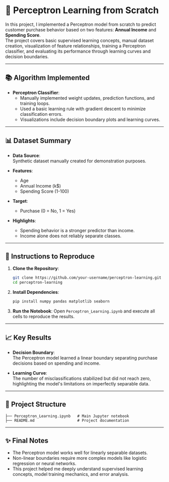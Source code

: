 # 🧠 Perceptron Learning from Scratch

In this project, I implemented a Perceptron model from scratch to predict customer purchase behavior based on two features: **Annual Income** and **Spending Score**.  
The project covers basic supervised learning concepts, manual dataset creation, visualization of feature relationships, training a Perceptron classifier, and evaluating its performance through learning curves and decision boundaries.

---

## 📚 Algorithm Implemented

- **Perceptron Classifier**:
  - Manually implemented weight updates, prediction functions, and training loops.
  - Used a basic learning rule with gradient descent to minimize classification errors.
  - Visualizations include decision boundary plots and learning curves.

---

## 📊 Dataset Summary

- **Data Source**:  
  Synthetic dataset manually created for demonstration purposes.
  
- **Features**:
  - Age
  - Annual Income (k$)
  - Spending Score (1-100)

- **Target**:
  - Purchase (0 = No, 1 = Yes)

- **Highlights**:
  - Spending behavior is a stronger predictor than income.
  - Income alone does not reliably separate classes.

---

## 🚀 Instructions to Reproduce

1. **Clone the Repository**:
   ```bash
   git clone https://github.com/your-username/perceptron-learning.git
   cd perceptron-learning
   ```

2. **Install Dependencies**:
   ```bash
   pip install numpy pandas matplotlib seaborn
   ```

3. **Run the Notebook**:
   Open `Perceptron_Learning.ipynb` and execute all cells to reproduce the results.

---

## 📈 Key Results

- **Decision Boundary**:  
  The Perceptron model learned a linear boundary separating purchase decisions based on spending and income.

- **Learning Curve**:  
  The number of misclassifications stabilized but did not reach zero, highlighting the model's limitations on imperfectly separable data.

---

## 📝 Project Structure

```
├── Perceptron_Learning.ipynb   # Main Jupyter notebook
├── README.md                   # Project documentation
```

---

## ✨ Final Notes

- The Perceptron model works well for linearly separable datasets.
- Non-linear boundaries require more complex models like logistic regression or neural networks.
- This project helped me deeply understand supervised learning concepts, model training mechanics, and error analysis.


